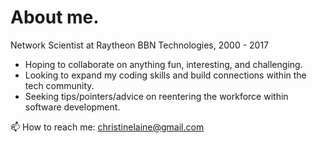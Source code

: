 # About me.

Network Scientist at Raytheon BBN Technologies, 2000 - 2017

- Hoping to collaborate on anything fun, interesting, and challenging.
- Looking to expand my coding skills and build connections within the tech community.
- Seeking tips/pointers/advice on reentering the workforce within software development.

📫 How to reach me: christinelaine@gmail.com
